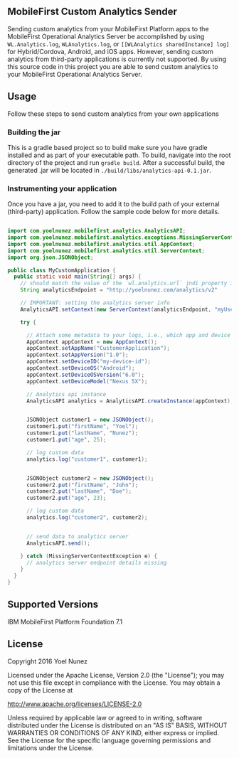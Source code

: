 ## MobileFirst Custom Analytics Sender
Sending custom analytics from your MobileFirst Platform apps to the MobileFirst Operational Analytics Server be accomplished by using `WL.Analytics.log`, `WLAnalytics.log`, or `[[WLAnalytics sharedInstance] log]` for Hybrid/Cordova, Android, and iOS apps. However, sending custom analytics from third-party applications is currently not supported. By using this source code in this project you are able to send custom analytics to your MobileFirst Operational Analytics Server.

## Usage

Follow these steps to send custom analytics from your own applications

### Building the jar
This is a gradle based project so to build make sure you have gradle installed and as part of your executable path. To build, navigate into the root directory of the project and run `gradle build`. After a successful build, the generated .jar will be located in `./build/libs/analytics-api-0.1.jar`.

### Instrumenting your application

Once you have a jar, you need to add it to the build path of your external (third-party) application. Follow the sample code below for more details.

```java

import com.yoelnunez.mobilefirst.analytics.AnalyticsAPI;
import com.yoelnunez.mobilefirst.analytics.exceptions.MissingServerContextException;
import com.yoelnunez.mobilefirst.analytics.util.AppContext;
import com.yoelnunez.mobilefirst.analytics.util.ServerContext;
import org.json.JSONObject;

public class MyCustomApplication {
  public static void main(String[] args) {
    // should match the value of the `wl.analytics.url` jndi property in your server.xml file
    String analyticsEndpoint = "http://yoelnunez.com/analytics/v2"

    // IMPORTANT: setting the analytics server info
    AnalyticsAPI.setContext(new ServerContext(analyticsEndpoint, "myUsername", "myPassword"));

    try {

      // Attach some metadata to your logs, i.e., which app and device
      AppContext appContext = new AppContext();
      appContext.setAppName("CustomerApplication");
      appContext.setAppVersion("1.0");
      appContext.setDeviceID("my-device-id");
      appContext.setDeviceOS("Android");
      appContext.setDeviceOSVersion("6.0");
      appContext.setDeviceModel("Nexus 5X");

      // Analytics api instance
      AnalyticsAPI analytics = AnalyticsAPI.createInstance(appContext);


      JSONObject customer1 = new JSONObject();
      customer1.put("firstName", "Yoel");
      customer1.put("lastName", "Nunez");
      customer1.put("age", 25);

      // log custom data
      analytics.log("customer1", customer1);


      JSONObject customer2 = new JSONObject();
      customer2.put("firstName", "John");
      customer2.put("lastName", "Doe");
      customer2.put("age", 23);

      // log custom data
      analytics.log("customer2", customer2);


      // send data to analytics server
      AnalyticsAPI.send();

    } catch (MissingServerContextException e) {
      // analytics server endpoint details missing
    }
  }
}

```

## Supported Versions
IBM MobileFirst Platform Foundation 7.1

## License
Copyright 2016 Yoel Nunez

Licensed under the Apache License, Version 2.0 (the "License");
you may not use this file except in compliance with the License.
You may obtain a copy of the License at

http://www.apache.org/licenses/LICENSE-2.0

Unless required by applicable law or agreed to in writing, software
distributed under the License is distributed on an "AS IS" BASIS,
WITHOUT WARRANTIES OR CONDITIONS OF ANY KIND, either express or implied.
See the License for the specific language governing permissions and
limitations under the License.
